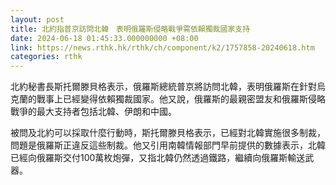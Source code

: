 ```yaml
---
layout: post
title: 北約指普京訪問北韓　表明俄羅斯侵略戰爭需依賴獨裁國家支持
date: 2024-06-18 01:45:33.000000000 +08:00
link: https://news.rthk.hk/rthk/ch/component/k2/1757858-20240618.htm
categories: rthk
---
```


北約秘書長斯托爾滕貝格表示，俄羅斯總統普京將訪問北韓，表明俄羅斯在針對烏克蘭的戰事上已經變得依賴獨裁國家。他又說，俄羅斯的最親密盟友和俄羅斯侵略戰爭的最大支持者包括北韓、伊朗和中國。

被問及北約可以採取什麼行動時，斯托爾滕貝格表示，已經對北韓實施很多制裁，問題是俄羅斯正違反這些制裁。他又引用南韓情報部門早前提供的數據表示，北韓已經向俄羅斯交付100萬枚炮彈，又指北韓仍然透過鐵路，繼續向俄羅斯輸送武器。
